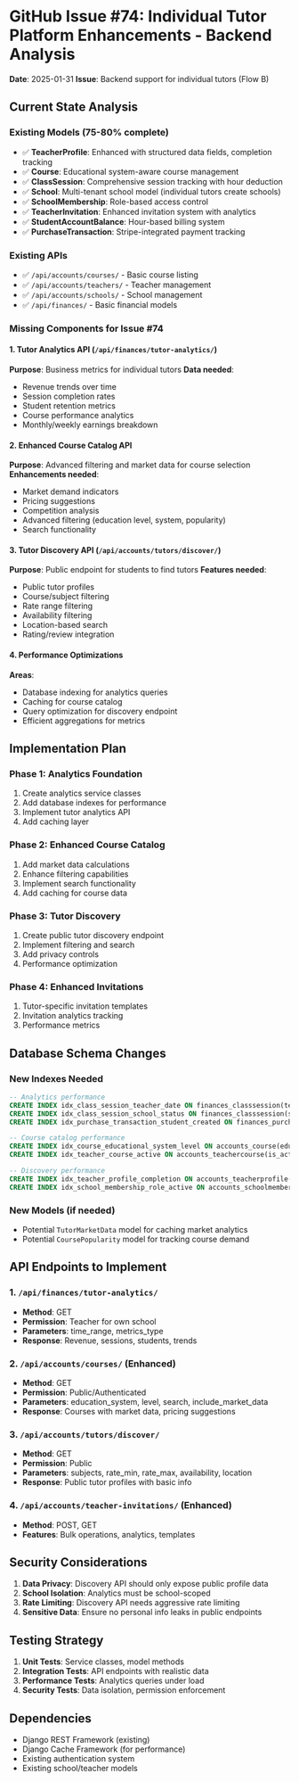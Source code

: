 # GitHub Issue #74: Individual Tutor Platform Enhancements - Backend Analysis

**Date**: 2025-01-31
**Issue**: Backend support for individual tutors (Flow B)

## Current State Analysis

### Existing Models (75-80% complete)
- ✅ **TeacherProfile**: Enhanced with structured data fields, completion tracking
- ✅ **Course**: Educational system-aware course management
- ✅ **ClassSession**: Comprehensive session tracking with hour deduction
- ✅ **School**: Multi-tenant school model (individual tutors create schools)
- ✅ **SchoolMembership**: Role-based access control
- ✅ **TeacherInvitation**: Enhanced invitation system with analytics
- ✅ **StudentAccountBalance**: Hour-based billing system
- ✅ **PurchaseTransaction**: Stripe-integrated payment tracking

### Existing APIs
- ✅ `/api/accounts/courses/` - Basic course listing
- ✅ `/api/accounts/teachers/` - Teacher management
- ✅ `/api/accounts/schools/` - School management
- ✅ `/api/finances/` - Basic financial models

### Missing Components for Issue #74

#### 1. Tutor Analytics API (`/api/finances/tutor-analytics/`)
**Purpose**: Business metrics for individual tutors
**Data needed**:
- Revenue trends over time
- Session completion rates
- Student retention metrics
- Course performance analytics
- Monthly/weekly earnings breakdown

#### 2. Enhanced Course Catalog API
**Purpose**: Advanced filtering and market data for course selection
**Enhancements needed**:
- Market demand indicators
- Pricing suggestions
- Competition analysis
- Advanced filtering (education level, system, popularity)
- Search functionality

#### 3. Tutor Discovery API (`/api/accounts/tutors/discover/`)
**Purpose**: Public endpoint for students to find tutors
**Features needed**:
- Public tutor profiles
- Course/subject filtering
- Rate range filtering
- Availability filtering
- Location-based search
- Rating/review integration

#### 4. Performance Optimizations
**Areas**:
- Database indexing for analytics queries
- Caching for course catalog
- Query optimization for discovery endpoint
- Efficient aggregations for metrics

## Implementation Plan

### Phase 1: Analytics Foundation
1. Create analytics service classes
2. Add database indexes for performance
3. Implement tutor analytics API
4. Add caching layer

### Phase 2: Enhanced Course Catalog
1. Add market data calculations
2. Enhance filtering capabilities
3. Implement search functionality
4. Add caching for course data

### Phase 3: Tutor Discovery
1. Create public tutor discovery endpoint
2. Implement filtering and search
3. Add privacy controls
4. Performance optimization

### Phase 4: Enhanced Invitations
1. Tutor-specific invitation templates
2. Invitation analytics tracking
3. Performance metrics

## Database Schema Changes

### New Indexes Needed
```sql
-- Analytics performance
CREATE INDEX idx_class_session_teacher_date ON finances_classsession(teacher_id, date);
CREATE INDEX idx_class_session_school_status ON finances_classsession(school_id, status);
CREATE INDEX idx_purchase_transaction_student_created ON finances_purchasetransaction(student_id, created_at);

-- Course catalog performance
CREATE INDEX idx_course_educational_system_level ON accounts_course(educational_system_id, education_level);
CREATE INDEX idx_teacher_course_active ON accounts_teachercourse(is_active, teacher_id);

-- Discovery performance
CREATE INDEX idx_teacher_profile_completion ON accounts_teacherprofile(is_profile_complete, profile_completion_score);
CREATE INDEX idx_school_membership_role_active ON accounts_schoolmembership(role, is_active, school_id);
```

### New Models (if needed)
- Potential `TutorMarketData` model for caching market analytics
- Potential `CoursePopularity` model for tracking course demand

## API Endpoints to Implement

### 1. `/api/finances/tutor-analytics/`
- **Method**: GET
- **Permission**: Teacher for own school
- **Parameters**: time_range, metrics_type
- **Response**: Revenue, sessions, students, trends

### 2. `/api/accounts/courses/` (Enhanced)
- **Method**: GET
- **Permission**: Public/Authenticated
- **Parameters**: education_system, level, search, include_market_data
- **Response**: Courses with market data, pricing suggestions

### 3. `/api/accounts/tutors/discover/`
- **Method**: GET
- **Permission**: Public
- **Parameters**: subjects, rate_min, rate_max, availability, location
- **Response**: Public tutor profiles with basic info

### 4. `/api/accounts/teacher-invitations/` (Enhanced)
- **Method**: POST, GET
- **Features**: Bulk operations, analytics, templates

## Security Considerations

1. **Data Privacy**: Discovery API should only expose public profile data
2. **School Isolation**: Analytics must be school-scoped
3. **Rate Limiting**: Discovery API needs aggressive rate limiting
4. **Sensitive Data**: Ensure no personal info leaks in public endpoints

## Testing Strategy

1. **Unit Tests**: Service classes, model methods
2. **Integration Tests**: API endpoints with realistic data
3. **Performance Tests**: Analytics queries under load
4. **Security Tests**: Data isolation, permission enforcement

## Dependencies

- Django REST Framework (existing)
- Django Cache Framework (for performance)
- Existing authentication system
- Existing school/teacher models
